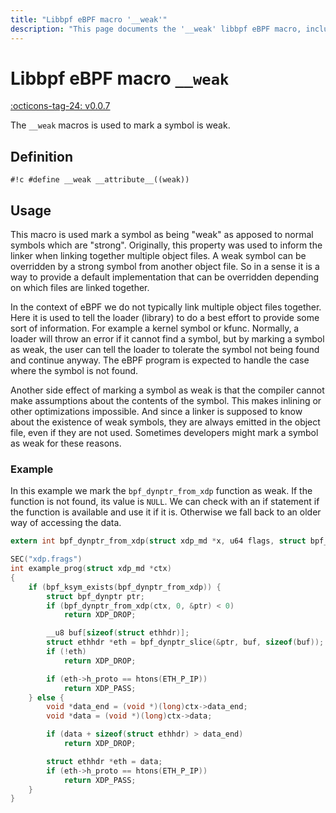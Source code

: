 ```yaml
---
title: "Libbpf eBPF macro '__weak'"
description: "This page documents the '__weak' libbpf eBPF macro, including its definition, usage, and examples."
---
```

# Libbpf eBPF macro `__weak`

[:octicons-tag-24: v0.0.7](https://github.com/libbpf/libbpf/releases/tag/v0.0.7)

The `__weak` macros is used to mark a symbol is weak.

## Definition

`#!c #define __weak __attribute__((weak))`

## Usage

This macro is used mark a symbol as being "weak" as apposed to normal symbols which are "strong". Originally, this property was used to inform the linker when linking together multiple object files. A weak symbol can be overridden by a strong symbol from another object file. So in a sense it is a way to provide a default implementation that can be overridden depending on which files are linked together.

In the context of eBPF we do not typically link multiple object files together. Here it is used to tell the loader (library) to do a best effort to provide some sort of information. For example a kernel symbol or kfunc. Normally, a loader will throw an error if it cannot find a symbol, but by marking a symbol as weak, the user can tell the loader to tolerate the symbol not being found and continue anyway. The eBPF program is expected to handle the case where the symbol is not found.

Another side effect of marking a symbol as weak is that the compiler cannot make assumptions about the contents of the symbol. This makes inlining or other optimizations impossible. And since a linker is supposed to know about the existence of weak symbols, they are always emitted in the object file, even if they are not used. Sometimes developers might mark a symbol as weak for these reasons.

### Example

In this example we mark the `bpf_dynptr_from_xdp` function as weak. If the function is not found, its value is `NULL`. We can check with an if statement if the function is available and use it if it is.
Otherwise we fall back to an older way of accessing the data.

```c hl_lines="1"
extern int bpf_dynptr_from_xdp(struct xdp_md *x, u64 flags, struct bpf_dynptr *ptr__uninit) __weak __ksym;

SEC("xdp.frags")
int example_prog(struct xdp_md *ctx)
{
    if (bpf_ksym_exists(bpf_dynptr_from_xdp)) {
        struct bpf_dynptr ptr;
        if (bpf_dynptr_from_xdp(ctx, 0, &ptr) < 0)
            return XDP_DROP;

        __u8 buf[sizeof(struct ethhdr)];
        struct ethhdr *eth = bpf_dynptr_slice(&ptr, buf, sizeof(buf));
        if (!eth)
            return XDP_DROP;

        if (eth->h_proto == htons(ETH_P_IP))
            return XDP_PASS;
    } else {
        void *data_end = (void *)(long)ctx->data_end;
        void *data = (void *)(long)ctx->data;

        if (data + sizeof(struct ethhdr) > data_end)
            return XDP_DROP;

        struct ethhdr *eth = data;
        if (eth->h_proto == htons(ETH_P_IP))
            return XDP_PASS;
    }
}
```
